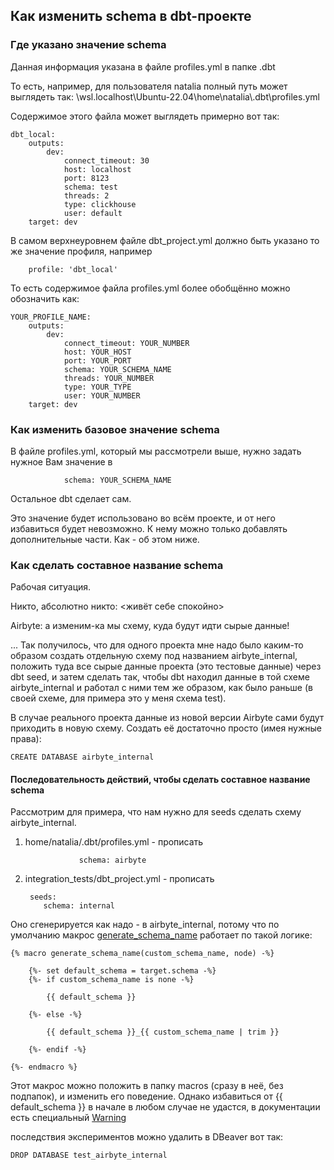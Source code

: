 ## Как изменить schema в dbt-проекте
### Где указано значение schema

Данная информация указана в файле profiles.yml в папке .dbt

То есть, например, для пользователя natalia полный путь может выглядеть так:
\\wsl.localhost\Ubuntu-22.04\home\natalia\\.dbt\profiles.yml

Содержимое этого файла может выглядеть примерно вот так:


    dbt_local:
        outputs:
            dev:
                connect_timeout: 30
                host: localhost
                port: 8123
                schema: test
                threads: 2
                type: clickhouse
                user: default
        target: dev

В самом верхнеуровнем файле dbt_project.yml должно быть указано то же значение профиля, например

        profile: 'dbt_local'

То есть содержимое файла profiles.yml более обобщённо можно обозначить как:

    YOUR_PROFILE_NAME:
        outputs:
            dev:
                connect_timeout: YOUR_NUMBER
                host: YOUR_HOST
                port: YOUR_PORT
                schema: YOUR_SCHEMA_NAME
                threads: YOUR_NUMBER
                type: YOUR_TYPE
                user: YOUR_NUMBER
        target: dev

### Как изменить базовое значение schema

В файле profiles.yml, который мы рассмотрели выше, нужно задать нужное Вам значение в 

                schema: YOUR_SCHEMA_NAME

Остальное dbt сделает сам.

Это значение будет использовано во всём проекте, и от него избавиться будет невозможно. К нему можно только добавлять дополнительные части. Как - об этом ниже.

### Как сделать составное название schema

Рабочая ситуация.

Никто, абсолютно никто: <живёт себе спокойно>


Airbyte: а изменим-ка мы схему, куда будут идти сырые данные!

... Так получилось, что для одного проекта мне надо было каким-то образом создать отдельную схему под названием airbyte_internal, положить туда все сырые данные проекта (это тестовые данные) через dbt seed, и затем сделать так, чтобы dbt находил данные в той схеме airbyte_internal и работал с ними тем же образом, как было раньше (в своей схеме, для примера это у меня схема test).

В случае реального проекта данные из новой версии Airbyte сами будут приходить в новую схему. Создать её достаточно просто (имея нужные права): 

    CREATE DATABASE airbyte_internal
  
#### Последовательность действий, чтобы сделать составное название schema
Рассмотрим для примера, что нам нужно для seeds сделать схему airbyte_internal.

1. home/natalia/.dbt/profiles.yml - прописать
   
                   schema: airbyte

2. integration_tests/dbt_project.yml - прописать

        seeds:
           schema: internal

Оно сгенерируется как надо - в airbyte_internal, потому что по умолчанию макрос [generate_schema_name](https://docs.getdbt.com/docs/build/custom-schemas#how-does-dbt-generate-a-models-schema-name) работает по такой логике:

    {% macro generate_schema_name(custom_schema_name, node) -%}

        {%- set default_schema = target.schema -%}
        {%- if custom_schema_name is none -%}

            {{ default_schema }}

        {%- else -%}

            {{ default_schema }}_{{ custom_schema_name | trim }}

        {%- endif -%}

    {%- endmacro %}

Этот макрос можно положить в папку macros (сразу в неё, без подпапок), и изменить его поведение. Однако избавиться от {{ default_schema }} в начале в любом случае не удастся, в документации есть специальный [Warning](https://docs.getdbt.com/docs/build/custom-schemas#warning-dont-replace-default_schema-in-the-macro)

последствия экспериментов можно удалить в DBeaver вот так: 

    DROP DATABASE test_airbyte_internal
